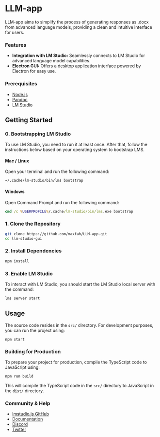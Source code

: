 # LLM-app

LLM-app aims to simplify the process of generating responses as .docx from advanced language models, providing a clean and intuitive interface for users.

### Features
* **Integration with LM Studio:** Seamlessly connects to LM Studio for advanced language model capabilities.
* **Electron GUI:** Offers a desktop application interface powered by Electron for easy use.

### Prerequisites
* [Node.js](https://nodejs.org/en)
* [Pandoc](https://pandoc.org/installing.html)
* [LM Studio](https://lmstudio.ai/)

## Getting Started

### 0. Bootstrapping LM Studio

To use LM Studio, you need to run it at least once. After that, follow the instructions below based on your operating system to bootstrap LMS.

#### Mac / Linux

Open your terminal and run the following command:

```sh
~/.cache/lm-studio/bin/lms bootstrap
```

#### Windows

Open Command Prompt and run the following command:

```cmd
cmd /c %USERPROFILE%/.cache/lm-studio/bin/lms.exe bootstrap
```
### 1. Clone the Repository

```bash
git clone https://github.com/maxfah/LLM-app.git
cd llm-studio-gui
```

### 2. Install Dependencies

```bash
npm install
```

### 3. Enable LM Studio

To interact with LM Studio, you should start the LM Studio local server with the command:

```bash
lms server start
```

## Usage

The source code resides in the `src/` directory. For development purposes, you can run the project using:

```start
npm start
```

### Building for Production

To prepare your project for production, compile the TypeScript code to JavaScript using:

```bash
npm run build
```

This will compile the TypeScript code in the `src/` directory to JavaScript in the `dist/` directory.

### Community & Help

- [lmstudio.js GitHub](https://github.com/lmstudio-ai/lmstudio.js)
- [Documentation](https://lmstudio.ai/docs/welcome)
- [Discord](https://discord.gg/6Q7Xn6MRVS)
- [Twitter](https://twitter.com/LMStudioAI)
